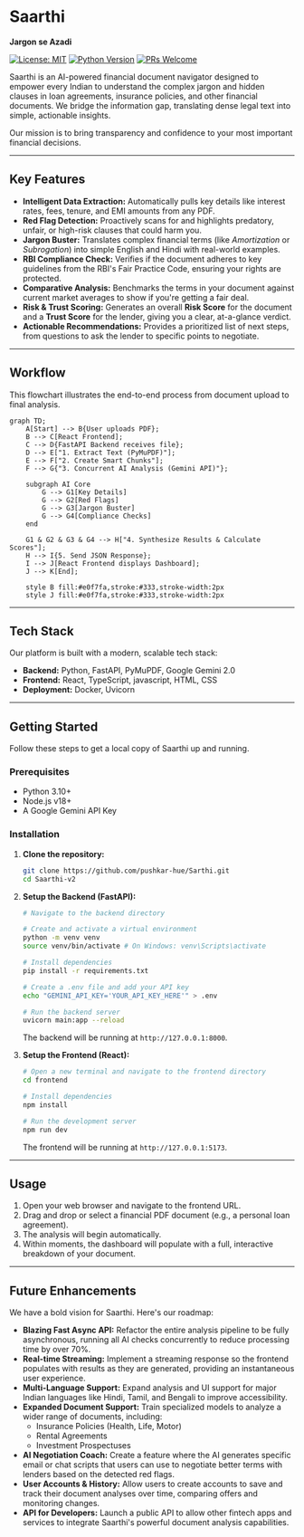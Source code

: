 # Saarthi

**Jargon se Azadi**

[![License: MIT](https://img.shields.io/badge/License-MIT-yellow.svg)](https://opensource.org/licenses/MIT) [![Python Version](https://img.shields.io/badge/python-3.10+-blue.svg)](https://www.python.org/) [![PRs Welcome](https://img.shields.io/badge/PRs-welcome-brightgreen.svg)](CONTRIBUTING.md)

Saarthi is an AI-powered financial document navigator designed to empower every Indian to understand the complex jargon and hidden clauses in loan agreements, insurance policies, and other financial documents. We bridge the information gap, translating dense legal text into simple, actionable insights.

Our mission is to bring transparency and confidence to your most important financial decisions.



---

## Key Features

* **Intelligent Data Extraction:** Automatically pulls key details like interest rates, fees, tenure, and EMI amounts from any PDF.
* **Red Flag Detection:** Proactively scans for and highlights predatory, unfair, or high-risk clauses that could harm you.
* **Jargon Buster:** Translates complex financial terms (like *Amortization* or *Subrogation*) into simple English and Hindi with real-world examples.
* **RBI Compliance Check:** Verifies if the document adheres to key guidelines from the RBI's Fair Practice Code, ensuring your rights are protected.
* **Comparative Analysis:** Benchmarks the terms in your document against current market averages to show if you're getting a fair deal.
* **Risk & Trust Scoring:** Generates an overall **Risk Score** for the document and a **Trust Score** for the lender, giving you a clear, at-a-glance verdict.
* **Actionable Recommendations:** Provides a prioritized list of next steps, from questions to ask the lender to specific points to negotiate.

---

## Workflow

This flowchart illustrates the end-to-end process from document upload to final analysis.

```mermaid
graph TD;
    A[Start] --> B{User uploads PDF};
    B --> C[React Frontend];
    C --> D{FastAPI Backend receives file};
    D --> E["1. Extract Text (PyMuPDF)"];
    E --> F["2. Create Smart Chunks"];
    F --> G{"3. Concurrent AI Analysis (Gemini API)"};
    
    subgraph AI Core
        G --> G1[Key Details]
        G --> G2[Red Flags]
        G --> G3[Jargon Buster]
        G --> G4[Compliance Checks]
    end

    G1 & G2 & G3 & G4 --> H["4. Synthesize Results & Calculate Scores"];
    H --> I{5. Send JSON Response};
    I --> J[React Frontend displays Dashboard];
    J --> K[End];

    style B fill:#e0f7fa,stroke:#333,stroke-width:2px
    style J fill:#e0f7fa,stroke:#333,stroke-width:2px
```
-----

## Tech Stack

Our platform is built with a modern, scalable tech stack:

  * **Backend:** Python, FastAPI, PyMuPDF, Google Gemini 2.0
  * **Frontend:** React, TypeScript, javascript, HTML, CSS
  * **Deployment:** Docker, Uvicorn

-----

## Getting Started

Follow these steps to get a local copy of Saarthi up and running.

### Prerequisites

  * Python 3.10+
  * Node.js v18+
  * A Google Gemini API Key

### Installation

1.  **Clone the repository:**

    ```bash
    git clone https://github.com/pushkar-hue/Sarthi.git
    cd Saarthi-v2
    ```

2.  **Setup the Backend (FastAPI):**

    ```bash
    # Navigate to the backend directory

    # Create and activate a virtual environment
    python -m venv venv
    source venv/bin/activate # On Windows: venv\Scripts\activate

    # Install dependencies
    pip install -r requirements.txt

    # Create a .env file and add your API key
    echo "GEMINI_API_KEY='YOUR_API_KEY_HERE'" > .env

    # Run the backend server
    uvicorn main:app --reload
    ```

    The backend will be running at `http://127.0.0.1:8000`.

3.  **Setup the Frontend (React):**

    ```bash
    # Open a new terminal and navigate to the frontend directory
    cd frontend

    # Install dependencies
    npm install

    # Run the development server
    npm run dev
    ```

    The frontend will be running at `http://127.0.0.1:5173`.

-----

## Usage

1.  Open your web browser and navigate to the frontend URL.
2.  Drag and drop or select a financial PDF document (e.g., a personal loan agreement).
3.  The analysis will begin automatically.
4.  Within moments, the dashboard will populate with a full, interactive breakdown of your document.

-----

## Future Enhancements

We have a bold vision for Saarthi. Here's our roadmap:

  * **Blazing Fast Async API:** Refactor the entire analysis pipeline to be fully asynchronous, running all AI checks concurrently to reduce processing time by over 70%.
  * **Real-time Streaming:** Implement a streaming response so the frontend populates with results as they are generated, providing an instantaneous user experience.
  * **Multi-Language Support:** Expand analysis and UI support for major Indian languages like Hindi, Tamil, and Bengali to improve accessibility.
  * **Expanded Document Support:** Train specialized models to analyze a wider range of documents, including:
      * Insurance Policies (Health, Life, Motor)
      * Rental Agreements
      * Investment Prospectuses
  * **AI Negotiation Coach:** Create a feature where the AI generates specific email or chat scripts that users can use to negotiate better terms with lenders based on the detected red flags.
  * **User Accounts & History:** Allow users to create accounts to save and track their document analyses over time, comparing offers and monitoring changes.
  * **API for Developers:** Launch a public API to allow other fintech apps and services to integrate Saarthi's powerful document analysis capabilities.

